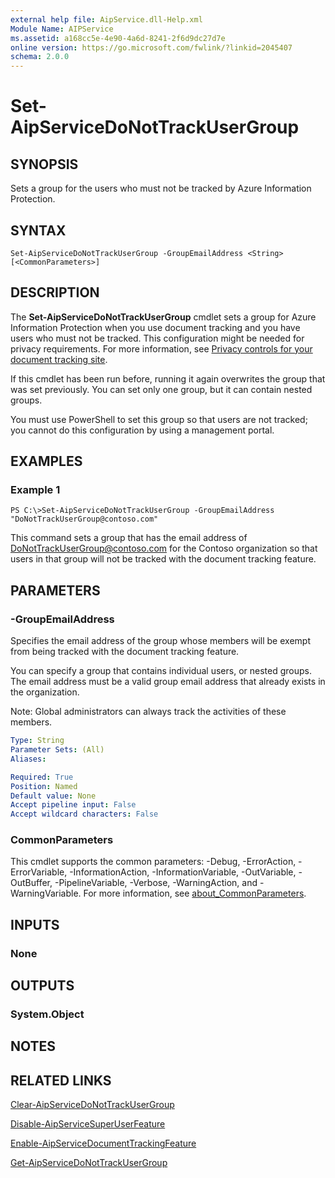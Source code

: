 ```yaml
---
external help file: AipService.dll-Help.xml
Module Name: AIPService
ms.assetid: a168cc5e-4e90-4a6d-8241-2f6d9dc27d7e
online version: https://go.microsoft.com/fwlink/?linkid=2045407
schema: 2.0.0
---
```


# Set-AipServiceDoNotTrackUserGroup

## SYNOPSIS
Sets a group for the users who must not be tracked by Azure Information Protection.

## SYNTAX

```
Set-AipServiceDoNotTrackUserGroup -GroupEmailAddress <String> [<CommonParameters>]
```

## DESCRIPTION
The **Set-AipServiceDoNotTrackUserGroup** cmdlet sets a group for Azure Information Protection when you use document tracking and you have users who must not be tracked. This configuration might be needed for privacy requirements. For more information, see [Privacy controls for your document tracking site](/information-protection/rms-client/client-admin-guide-document-tracking#privacy-controls-for-your-document-tracking-site).

If this cmdlet has been run before, running it again overwrites the group that was set previously. You can set only one group, but it can contain nested groups.

You must use PowerShell to set this group so that users are not tracked; you cannot do this configuration by using a management portal.

## EXAMPLES

### Example 1
```
PS C:\>Set-AipServiceDoNotTrackUserGroup -GroupEmailAddress "DoNotTrackUserGroup@contoso.com"
```

This command sets a group that has the email address of DoNotTrackUserGroup@contoso.com for the Contoso organization so that users in that group will not be tracked with the document tracking feature.

## PARAMETERS

### -GroupEmailAddress
Specifies the email address of the group whose members will be exempt from being tracked with the document tracking feature.

You can specify a group that contains individual users, or nested groups. The email address must be a valid group email address that already exists in the organization.

Note: Global administrators can always track the activities of these members.

```yaml
Type: String
Parameter Sets: (All)
Aliases:

Required: True
Position: Named
Default value: None
Accept pipeline input: False
Accept wildcard characters: False
```

### CommonParameters
This cmdlet supports the common parameters: -Debug, -ErrorAction, -ErrorVariable, -InformationAction, -InformationVariable, -OutVariable, -OutBuffer, -PipelineVariable, -Verbose, -WarningAction, and -WarningVariable. For more information, see [about_CommonParameters](/powershell/module/microsoft.powershell.core/about/about_commonparameters).

## INPUTS

### None

## OUTPUTS

### System.Object

## NOTES

## RELATED LINKS

[Clear-AipServiceDoNotTrackUserGroup](./Clear-AipServiceDoNotTrackUserGroup.md)

[Disable-AipServiceSuperUserFeature](./Disable-AipServiceSuperUserFeature.md)

[Enable-AipServiceDocumentTrackingFeature](./Enable-AipServiceDocumentTrackingFeature.md)

[Get-AipServiceDoNotTrackUserGroup](./Get-AipServiceDoNotTrackUserGroup.md)
